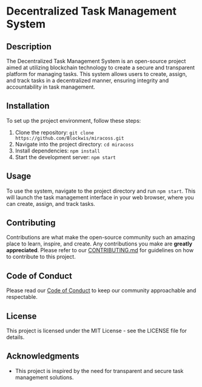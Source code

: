 # Decentralized Task Management System

## Description
The Decentralized Task Management System is an open-source project aimed at utilizing blockchain technology to create a secure and transparent platform for managing tasks. This system allows users to create, assign, and track tasks in a decentralized manner, ensuring integrity and accountability in task management.

## Installation
To set up the project environment, follow these steps:
1. Clone the repository: `git clone https://github.com/Blockwis/miracoss.git`
2. Navigate into the project directory: `cd miracoss`
3. Install dependencies: `npm install`
4. Start the development server: `npm start`

## Usage
To use the system, navigate to the project directory and run `npm start`. This will launch the task management interface in your web browser, where you can create, assign, and track tasks.

## Contributing
Contributions are what make the open-source community such an amazing place to learn, inspire, and create. Any contributions you make are **greatly appreciated**. Please refer to our [CONTRIBUTING.md](CONTRIBUTING.md) for guidelines on how to contribute to this project.

## Code of Conduct
Please read our [Code of Conduct](CODE_OF_CONDUCT.md) to keep our community approachable and respectable.

## License
This project is licensed under the MIT License - see the LICENSE file for details.

## Acknowledgments
- This project is inspired by the need for transparent and secure task management solutions.

